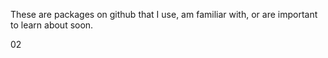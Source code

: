 
These are packages on github that I use, am familiar with,
or are important to learn about soon.

02
